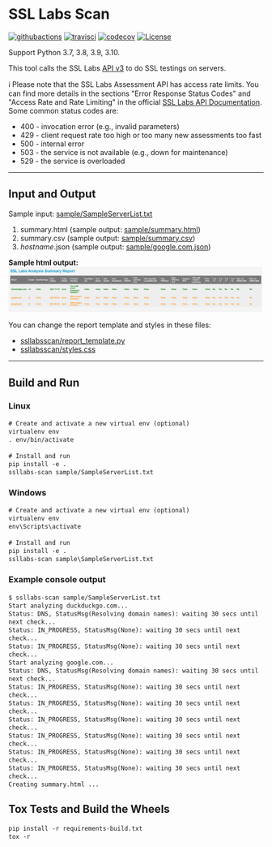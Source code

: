 # SSL Labs Scan

[![githubactions](https://github.com/kyhau/ssllabs-scan/workflows/Build-Test/badge.svg)](https://github.com/kyhau/ssllabs-scan/actions)
[![travisci](https://travis-ci.org/kyhau/ssllabs-scan.svg?branch=master)](https://travis-ci.org/kyhau/ssllabs-scan)
[![codecov](https://codecov.io/gh/kyhau/ssllabs-scan/branch/main/graph/badge.svg)](https://app.codecov.io/gh/kyhau/ssllabs-scan/tree/main)
[![License](https://img.shields.io/badge/license-MIT-blue.svg)](http://en.wikipedia.org/wiki/MIT_License)

Support Python 3.7, 3.8, 3.9, 3.10.

This tool calls the SSL Labs [API v3](https://github.com/ssllabs/ssllabs-scan/blob/master/ssllabs-api-docs-v3.md) to do SSL testings on servers.

ℹ️ Please note that the SSL Labs Assessment API has access rate limits. You can find more details in the sections "Error Response Status Codes" and "Access Rate and Rate Limiting" in the official [SSL Labs API Documentation](https://github.com/ssllabs/ssllabs-scan/blob/master/ssllabs-api-docs-v3.md). Some common status codes are:
- 400 - invocation error (e.g., invalid parameters)
- 429 - client request rate too high or too many new assessments too fast
- 500 - internal error
- 503 - the service is not available (e.g., down for maintenance)
- 529 - the service is overloaded

---
## Input and Output

Sample input: [sample/SampleServerList.txt](sample/SampleServerList.txt)

1. summary.html (sample output: [sample/summary.html](https://kyhau.github.io/ssllabs-scan/sample/summary.html))
1. summary.csv (sample output: [sample/summary.csv](sample/summary.csv))
1. _hostname_.json (sample output: [sample/google.com.json](sample/google.com.json))

**Sample html output:**
![alt text](sample/SampleHtmlOutput.png "Sample html output")

You can change the report template and styles in these files:
- [ssllabsscan/report_template.py](./ssllabsscan/report_template.py)
- [ssllabsscan/styles.css](./ssllabsscan/styles.css)


---
## Build and Run

### Linux
```
# Create and activate a new virtual env (optional)
virtualenv env
. env/bin/activate

# Install and run
pip install -e .
ssllabs-scan sample/SampleServerList.txt
```

### Windows
```
# Create and activate a new virtual env (optional)
virtualenv env
env\Scripts\activate

# Install and run
pip install -e .
ssllabs-scan sample\SampleServerList.txt
```

### Example console output
```
$ ssllabs-scan sample/SampleServerList.txt
Start analyzing duckduckgo.com...
Status: DNS, StatusMsg(Resolving domain names): waiting 30 secs until next check...
Status: IN_PROGRESS, StatusMsg(None): waiting 30 secs until next check...
Status: IN_PROGRESS, StatusMsg(None): waiting 30 secs until next check...
Start analyzing google.com...
Status: DNS, StatusMsg(Resolving domain names): waiting 30 secs until next check...
Status: IN_PROGRESS, StatusMsg(None): waiting 30 secs until next check...
Status: IN_PROGRESS, StatusMsg(None): waiting 30 secs until next check...
Status: IN_PROGRESS, StatusMsg(None): waiting 30 secs until next check...
Status: IN_PROGRESS, StatusMsg(None): waiting 30 secs until next check...
Status: IN_PROGRESS, StatusMsg(None): waiting 30 secs until next check...
Status: IN_PROGRESS, StatusMsg(None): waiting 30 secs until next check...
Creating summary.html ...
```

## Tox Tests and Build the Wheels

```
pip install -r requirements-build.txt
tox -r
```
